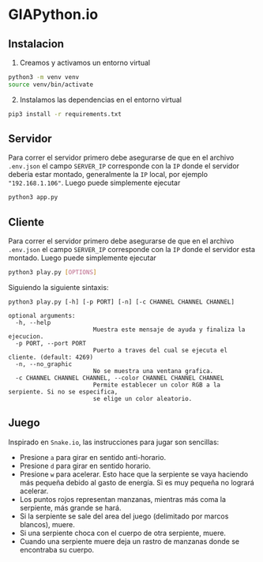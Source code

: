 # GIAPython.io

## **Instalacion**

 1. Creamos y activamos un entorno virtual
```bash
python3 -m venv venv
source venv/bin/activate
```

 2. Instalamos las dependencias en el entorno virtual
```bash
pip3 install -r requirements.txt
```

## **Servidor**

Para correr el servidor primero debe asegurarse de que en el archivo `.env.json` el campo
`SERVER_IP` corresponde con la `IP` donde el servidor deberia estar montado, generalmente
la `IP` local, por ejemplo `"192.168.1.106"`. Luego puede simplemente ejecutar
```bash
python3 app.py
```

## **Cliente**

Para correr el servidor primero debe asegurarse de que en el archivo `.env.json` el campo
`SERVER_IP` corresponde con la `IP` donde el servidor esta montado. Luego puede
simplemente ejecutar

```bash
python3 play.py [OPTIONS]
```
Siguiendo la siguiente sintaxis:

```
python3 play.py [-h] [-p PORT] [-n] [-c CHANNEL CHANNEL CHANNEL]

optional arguments:
  -h, --help            
                        Muestra este mensaje de ayuda y finaliza la ejecucion.
  -p PORT, --port PORT  
                        Puerto a traves del cual se ejecuta el cliente. (default: 4269)
  -n, --no_graphic      
                        No se muestra una ventana grafica.
  -c CHANNEL CHANNEL CHANNEL, --color CHANNEL CHANNEL CHANNEL
                        Permite establecer un color RGB a la serpiente. Si no se especifica,
                        se elige un color aleatorio.
```

## **Juego**

Inspirado en `Snake.io`, las instrucciones para jugar son sencillas:
 * Presione `a` para girar en sentido anti-horario.
 * Presione `d` para girar en sentido horario.
 * Presione `w` para acelerar. Esto hace que la serpiente se vaya haciendo más pequeña
 debido al gasto de energía. Si es muy pequeña no logrará acelerar.
 * Los puntos rojos representan manzanas, mientras más coma la serpiente, más grande se 
 hará.
 * Si la serpiente se sale del area del juego (delimitado por marcos blancos), muere.
 * Si una serpiente choca con el cuerpo de otra serpiente, muere.
 * Cuando una serpiente muere deja un rastro de manzanas donde se encontraba su cuerpo.
